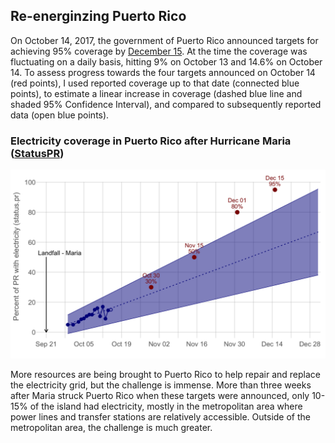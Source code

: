 ## Re-energinzing Puerto Rico

On October 14, 2017, the government of Puerto Rico announced targets for achieving 95% coverage by 
[December 15](https://twitter.com/fortalezapr/status/919201514073321472). 
At the time the coverage was fluctuating on a daily basis, hitting 9% on October 13 and 14.6% on October 14. 
To assess progress towards the four targets announced on October 14 (red points), 
I used reported coverage up to that date (connected blue points), to estimate a linear increase in coverage 
(dashed blue line and shaded 95% Confidence Interval), and compared to subsequently reported data (open blue points).

### Electricity coverage in Puerto Rico after Hurricane Maria ([StatusPR](http://status.pr/))
![PR electricity coverage](figs/Electricity.png)

More resources are being brought to Puerto Rico to help repair and replace the electricity grid, but the challenge is immense. 
More than three weeks after Maria struck Puerto Rico when these targets were announced, 
only 10-15% of the island had electricity, mostly in the metropolitan area where power lines and transfer stations 
are relatively accessible. Outside of the metropolitan area, the challenge is much greater.



